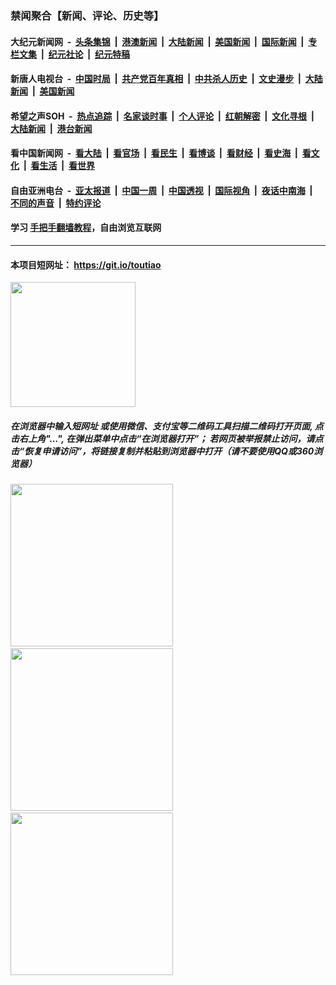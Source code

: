 ### 禁闻聚合【新闻、评论、历史等】

#### 大纪元新闻网 &nbsp;-&nbsp; [头条集锦](indexes/E头条集锦.md?t=03061732) &nbsp;|&nbsp; [港澳新闻](indexes/E港澳新闻.md?t=03061732)  &nbsp;|&nbsp; [大陆新闻](indexes/E大陆新闻.md?t=03061732) &nbsp;|&nbsp; [美国新闻](indexes/E美国新闻.md?t=03061732) &nbsp;|&nbsp; [国际新闻](indexes/E国际新闻.md?t=03061732) &nbsp;|&nbsp; [专栏文集](indexes/E专栏文集.md?t=03061732) &nbsp;|&nbsp; [纪元社论](indexes/E纪元社论.md?t=03061732) &nbsp;|&nbsp; [纪元特稿](indexes/E纪元特稿.md?t=03061732) 

#### 新唐人电视台 &nbsp;-&nbsp; [中国时局](indexes/N中国时局.md?t=03061732) &nbsp;|&nbsp; [共产党百年真相](indexes/N共产党百年真相.md?t=03061732) &nbsp;|&nbsp; [中共杀人历史](indexes/N中共杀人历史.md?t=03061732) &nbsp;|&nbsp; [文史漫步](indexes/N文史漫步.md?t=03061732) &nbsp;|&nbsp; [大陆新闻](indexes/N大陆新闻.md?t=03061732) &nbsp;|&nbsp; [美国新闻](indexes/N美国新闻.md?t=03061732)

#### 希望之声SOH &nbsp;-&nbsp; [热点追踪](indexes/H热点追踪.md?t=03061732) &nbsp;|&nbsp; [名家谈时事](indexes/H名家谈时事.md?t=03061732) &nbsp;|&nbsp; [个人评论](indexes/H个人评论.md?t=03061732)  &nbsp;|&nbsp; [红朝解密](indexes/H红朝解密.md?t=03061732) &nbsp;|&nbsp; [文化寻根](indexes/H文化寻根.md?t=03061732) &nbsp;|&nbsp; [大陆新闻](indexes/H大陆新闻.md?t=03061732) &nbsp;|&nbsp; [港台新闻](indexes/H港台新闻.md?t=03061732)

#### 看中国新闻网 &nbsp;-&nbsp; [看大陆](indexes/S看大陆.md?t=03061732) &nbsp;|&nbsp; [看官场](indexes/S看官场.md?t=03061732) &nbsp;|&nbsp; [看民生](indexes/S看民生.md?t=03061732)  &nbsp;|&nbsp; [看博谈](indexes/S看博谈.md?t=03061732) &nbsp;|&nbsp; [看财经](indexes/S看财经.md?t=03061732) &nbsp;|&nbsp; [看史海](indexes/S看史海.md?t=03061732) &nbsp;|&nbsp; [看文化](indexes/S看文化.md?t=03061732) &nbsp;|&nbsp; [看生活](indexes/S看生活.md?t=03061732) &nbsp;|&nbsp; [看世界](indexes/S看世界.md?t=03061732)

#### 自由亚洲电台 &nbsp;-&nbsp; [亚太报道](indexes/R亚太报道.md?t=03061732) &nbsp;|&nbsp; [中国一周](indexes/R中国一周.md?t=03061732) &nbsp;|&nbsp; [中国透视](indexes/R中国透视.md?t=03061732)  &nbsp;|&nbsp; [国际视角](indexes/R国际视角.md?t=03061732) &nbsp;|&nbsp; [夜话中南海](indexes/R夜话中南海.md?t=03061732) &nbsp;|&nbsp; [不同的声音](indexes/R不同的声音.md?t=03061732) &nbsp;|&nbsp; [特约评论](indexes/R特约评论.md?t=03061732)

#### 学习 [手把手翻墙教程](https://github.com/gfw-breaker/guides/wiki)，自由浏览互联网

----

#### 本项目短网址： https://git.io/toutiao
<img src="https://raw.githubusercontent.com/gfw-breaker/banned-news/master/scripts/img/qr.png" width="200px"/>  

##### 在浏览器中输入短网址 或使用微信、支付宝等二维码工具扫描二维码打开页面, 点击右上角"...", 在弹出菜单中点击“在浏览器打开”； 若网页被举报禁止访问，请点击“恢复申请访问”，将链接复制并粘贴到浏览器中打开（请不要使用QQ或360浏览器）

<img src="https://raw.githubusercontent.com/gfw-breaker/banned-news/master/scripts/img/1.png" width="260px"/> &nbsp; <img src="https://raw.githubusercontent.com/gfw-breaker/banned-news/master/scripts/img/2.png" width="260px"/> &nbsp; <img src="https://raw.githubusercontent.com/gfw-breaker/banned-news/master/scripts/img/3.png" width="260px"/>
